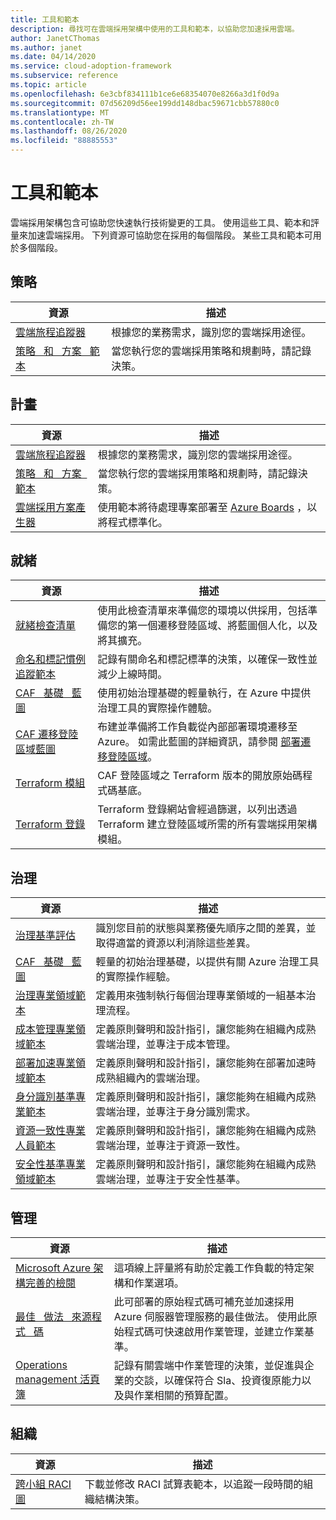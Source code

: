 ```yaml
---
title: 工具和範本
description: 尋找可在雲端採用架構中使用的工具和範本，以協助您加速採用雲端。
author: JanetCThomas
ms.author: janet
ms.date: 04/14/2020
ms.service: cloud-adoption-framework
ms.subservice: reference
ms.topic: article
ms.openlocfilehash: 6e3cbf834111b1ce6e68354070e8266a3d1f0d9a
ms.sourcegitcommit: 07d56209d56ee199dd148dbac59671cbb57880c0
ms.translationtype: MT
ms.contentlocale: zh-TW
ms.lasthandoff: 08/26/2020
ms.locfileid: "88885553"
---
```

# <a name="tools-and-templates"></a>工具和範本

雲端採用架構包含可協助您快速執行技術變更的工具。 使用這些工具、範本和評量來加速雲端採用。 下列資源可協助您在採用的每個階段。 某些工具和範本可用於多個階段。

## <a name="strategy"></a>策略

| 資源 | 描述 |
|----------|-------------|
| [雲端旅程追蹤器](/assessments/?id=cloud-journey-tracker&mode=pre-assessment) | 根據您的業務需求，識別您的雲端採用途徑。 |
| [策略 &nbsp; 和 &nbsp; 方案 &nbsp; 範本](https://raw.githubusercontent.com/microsoft/CloudAdoptionFramework/master/plan/cloud-adoption-framework-strategy-and-plan-template.docx) | 當您執行您的雲端採用策略和規劃時，請記錄決策。 |

## <a name="plan"></a>計畫

| 資源 | 描述 |
|----------|-------------|
| [雲端旅程追蹤器](/assessments/?id=cloud-journey-tracker&mode=pre-assessment) | 根據您的業務需求，識別您的雲端採用途徑。 |
| [策略 &nbsp; 和 &nbsp; 方案 &nbsp; 範本](https://raw.githubusercontent.com/microsoft/CloudAdoptionFramework/master/plan/cloud-adoption-framework-strategy-and-plan-template.docx) | 當您執行您的雲端採用策略和規劃時，請記錄決策。 |
| [雲端採用方案產生器](../plan/template.md) | 使用範本將待處理專案部署至 [Azure Boards](/azure/devops/boards/get-started/what-is-azure-boards) ，以將程式標準化。 |

## <a name="ready"></a>就緒

| 資源 | 描述 |
|----------|-------------|
| [就緒檢查清單](https://raw.githubusercontent.com/Microsoft/CloudAdoptionFramework/master/ready/readiness-checklist.docx) | 使用此檢查清單來準備您的環境以供採用，包括準備您的第一個遷移登陸區域、將藍圖個人化，以及將其擴充。 |
| [命名和標記慣例追蹤範本](https://raw.githubusercontent.com/microsoft/CloudAdoptionFramework/master/ready/naming-and-tagging-conventions-tracking-template.xlsx) | 記錄有關命名和標記標準的決策，以確保一致性並減少上線時間。 |
| [CAF &nbsp; 基礎 &nbsp; 藍圖](https://github.com/Microsoft/CloudAdoptionFramework/tree/master/ready/migration-landing-zone-governance) | 使用初始治理基礎的輕量執行，在 Azure 中提供治理工具的實際操作體驗。 |
| [CAF 遷移登陸區域藍圖](https://github.com/Microsoft/CloudAdoptionFramework/tree/master/ready/migration-landing-zone) | 布建並準備將工作負載從內部部署環境遷移至 Azure。 如需此藍圖的詳細資訊，請參閱 [部署遷移登陸區域](../ready/landing-zone/migrate-landing-zone.md)。 |
| [Terraform 模組](../ready/landing-zone/terraform-landing-zone.md) | CAF 登陸區域之 Terraform 版本的開放原始碼程式碼基底。 |
| [Terraform 登錄](https://registry.terraform.io/search?q=aztfmod) | Terraform 登錄網站會經過篩選，以列出透過 Terraform 建立登陸區域所需的所有雲端採用架構模組。 |

## <a name="govern"></a>治理

| 資源 | 描述 |
|----------|-------------|
| [治理基準評估](https://cafbaseline.com) | 識別您目前的狀態與業務優先順序之間的差異，並取得適當的資源以利消除這些差異。 |
| [CAF &nbsp; 基礎 &nbsp; 藍圖](https://github.com/Microsoft/CloudAdoptionFramework/tree/master/ready/migration-landing-zone-governance) | 輕量的初始治理基礎，以提供有關 Azure 治理工具的實際操作經驗。 |
| [治理專業領域範本](https://raw.githubusercontent.com/microsoft/CloudAdoptionFramework/master/govern/governance-discipline-template.docx) | 定義用來強制執行每個治理專業領域的一組基本治理流程。 |
| [成本管理專業領域範本](https://raw.githubusercontent.com/microsoft/CloudAdoptionFramework/master/govern/cost-management-discipline-template.docx) | 定義原則聲明和設計指引，讓您能夠在組織內成熟雲端治理，並專注于成本管理。 |
| [部署加速專業領域範本](https://raw.githubusercontent.com/microsoft/CloudAdoptionFramework/master/govern/deployment-acceleration-discipline-template.docx) | 定義原則聲明和設計指引，讓您能夠在部署加速時成熟組織內的雲端治理。 |
| [身分識別基準專業範本](https://raw.githubusercontent.com/microsoft/CloudAdoptionFramework/master/govern/identity-baseline-discipline-template.docx) | 定義原則聲明和設計指引，讓您能夠在組織內成熟雲端治理，並專注于身分識別需求。 |
| [資源一致性專業人員範本](https://raw.githubusercontent.com/microsoft/CloudAdoptionFramework/master/govern/resource-consistency-discipline-template.docx) | 定義原則聲明和設計指引，讓您能夠在組織內成熟雲端治理，並專注于資源一致性。 |
| [安全性基準專業領域範本](https://raw.githubusercontent.com/microsoft/CloudAdoptionFramework/master/govern/security-baseline-discipline-template.docx) | 定義原則聲明和設計指引，讓您能夠在組織內成熟雲端治理，並專注于安全性基準。 |

## <a name="manage"></a>管理

| 資源 | 描述 |
|----------|-------------|
| [Microsoft Azure 架構完善的檢閱](/assessments/?id=azure-architecture-review) | 這項線上評量將有助於定義工作負載的特定架構和作業選項。 |
| [最佳 &nbsp; 做法 &nbsp; 來源程式 &nbsp; 碼](https://github.com/Microsoft/CloudAdoptionFramework/tree/master/manage/Automation-Best-Practices) | 此可部署的原始程式碼可補充並加速採用 Azure 伺服器管理服務的最佳做法。 使用此原始程式碼可快速啟用作業管理，並建立作業基準。 |
| [Operations management 活頁簿](https://raw.githubusercontent.com/Microsoft/CloudAdoptionFramework/master/manage/opsmanagementworkbook.xlsx) | 記錄有關雲端中作業管理的決策，並促進與企業的交談，以確保符合 Sla、投資復原能力以及與作業相關的預算配置。 |

## <a name="organize"></a>組織

| 資源 | 描述 |
|----------|-------------|
| [跨小組 RACI 圖](https://raw.githubusercontent.com/microsoft/CloudAdoptionFramework/master/organize/raci-template.xlsx) | 下載並修改 RACI 試算表範本，以追蹤一段時間的組織結構決策。 |
